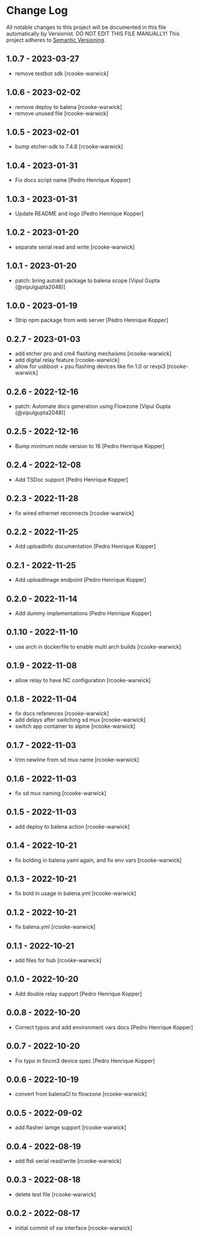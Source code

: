 # Change Log

All notable changes to this project will be documented in this file
automatically by Versionist. DO NOT EDIT THIS FILE MANUALLY!
This project adheres to [Semantic Versioning](http://semver.org/).

## 1.0.7 - 2023-03-27

* remove testbot sdk [rcooke-warwick]

## 1.0.6 - 2023-02-02

* remove deploy to balena [rcooke-warwick]
* remove unused file [rcooke-warwick]

## 1.0.5 - 2023-02-01

* bump etcher-sdk to 7.4.8 [rcooke-warwick]

## 1.0.4 - 2023-01-31

* Fix docs script name [Pedro Henrique Kopper]

## 1.0.3 - 2023-01-31

* Update README and logo [Pedro Henrique Kopper]

## 1.0.2 - 2023-01-20

* separate serial read and write [rcooke-warwick]

## 1.0.1 - 2023-01-20

* patch: bring autokit package to balena scope [Vipul Gupta (@vipulgupta2048)]

## 1.0.0 - 2023-01-19

* Strip npm package from web server [Pedro Henrique Kopper]

## 0.2.7 - 2023-01-03

* add etcher pro and cm4 flashing mechaisms [rcooke-warwick]
* add digital relay feature [rcooke-warwick]
* allow for usbboot + psu flashing devices like fin 1.0 or revpi3 [rcooke-warwick]

## 0.2.6 - 2022-12-16

* patch: Automate docs generation using Flowzone [Vipul Gupta (@vipulgupta2048)]

## 0.2.5 - 2022-12-16

* Bump minimum node version to 16 [Pedro Henrique Kopper]

## 0.2.4 - 2022-12-08

* Add TSDoc support [Pedro Henrique Kopper]

## 0.2.3 - 2022-11-28

* fix wired ethernet reconnects [rcooke-warwick]

## 0.2.2 - 2022-11-25

* Add uploadInfo documentation [Pedro Henrique Kopper]

## 0.2.1 - 2022-11-25

* Add uploadImage endpoint [Pedro Henrique Kopper]

## 0.2.0 - 2022-11-14

* Add dummy implementations [Pedro Henrique Kopper]

## 0.1.10 - 2022-11-10

* use arch in dockerfile to enable multi arch builds [rcooke-warwick]

## 0.1.9 - 2022-11-08

* allow relay to have NC configuration [rcooke-warwick]

## 0.1.8 - 2022-11-04

* fix docs references [rcooke-warwick]
* add delays after switching sd mux [rcooke-warwick]
* switch app container to alpine [rcooke-warwick]

## 0.1.7 - 2022-11-03

* trim newline from sd mux name [rcooke-warwick]

## 0.1.6 - 2022-11-03

* fix sd mux naming [rcooke-warwick]

## 0.1.5 - 2022-11-03

* add deploy to balena action [rcooke-warwick]

## 0.1.4 - 2022-10-21

* fix bolding in balena.yaml again, and fix env vars [rcooke-warwick]

## 0.1.3 - 2022-10-21

* fix bold in usage in balena.yml [rcooke-warwick]

## 0.1.2 - 2022-10-21

* fix balena.yml [rcooke-warwick]

## 0.1.1 - 2022-10-21

* add files for hub [rcooke-warwick]

## 0.1.0 - 2022-10-20

* Add double relay support [Pedro Henrique Kopper]

## 0.0.8 - 2022-10-20

* Correct typos and add environment vars docs [Pedro Henrique Kopper]

## 0.0.7 - 2022-10-20

* Fix typo in fincm3 device spec [Pedro Henrique Kopper]

## 0.0.6 - 2022-10-19

* convert from balenaCI to flowzone [rcooke-warwick]

## 0.0.5 - 2022-09-02

* add flasher iamge support [rcooke-warwick]

## 0.0.4 - 2022-08-19

* add ftdi serial read/write [rcooke-warwick]

## 0.0.3 - 2022-08-18

* delete test file [rcooke-warwick]

## 0.0.2 - 2022-08-17

* initial commit of sw interface [rcooke-warwick]
